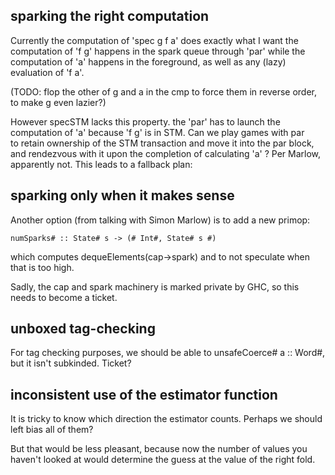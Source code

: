 sparking the right computation
------------------------------

Currently the computation of 'spec g f a' does exactly what I want
the computation of 'f g' happens in the spark queue through 'par'
while the computation of 'a' happens in the foreground, as well as
any (lazy) evaluation of 'f a'.

(TODO: flop the other of g and a in the cmp to force them in reverse order, to make g even lazier?)

However specSTM lacks this property. the 'par' has to launch the 
computation of 'a' because 'f g' is in STM. Can we play games with par  
to retain ownership of the STM transaction and move it into the par block, 
and rendezvous with it upon the completion of calculating 'a' ? Per Marlow,
apparently not. This leads to a fallback plan:

sparking only when it makes sense
---------------------------------

Another option (from talking with Simon Marlow) is to add a new primop:

    numSparks# :: State# s -> (# Int#, State# s #)

which computes dequeElements(cap->spark) and to not speculate when that is too high.

Sadly, the cap and spark machinery is marked private by GHC, so this needs to become
a ticket.

unboxed tag-checking
--------------------

For tag checking purposes, we should be able to unsafeCoerce# a :: Word#, but it isn't subkinded. Ticket?

inconsistent use of the estimator function
------------------------------------------

It is tricky to know which direction the estimator counts. Perhaps we should left bias all of them?

But that would be less pleasant, because now the number of values you haven't looked at would determine the
guess at the value of the right fold.
